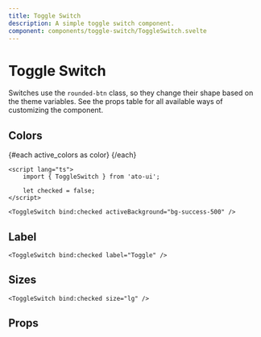 ```yaml
---
title: Toggle Switch
description: A simple toggle switch component.
component: components/toggle-switch/ToggleSwitch.svelte
---
```


<script>
    import PropsTable from './PropsTable.svelte';
    import docs from '$lib/components/toggle-switch/ToggleSwitch.svelte?raw&sveld';
    import ToggleSwitch from '$lib/components/toggle-switch/ToggleSwitch.svelte';

    const active_colors = ['bg-primary-500', 'bg-secondary-500', 'bg-tertiary-500', 'bg-success-500', 'bg-warning-500', 'bg-error-500'];
</script>

# Toggle Switch

Switches use the `rounded-btn` class, so they change their shape based on the theme variables. See the props table for all available ways of customizing the component.

## Colors

<Usage padding="py-12">
    {#each active_colors as color}
        <ToggleSwitch checked={true} activeBackground={color} label={color} />
    {/each}
</Usage>

```svelte
<script lang="ts">
    import { ToggleSwitch } from 'ato-ui';

    let checked = false;
</script>

<ToggleSwitch bind:checked activeBackground="bg-success-500" />
```

## Label

<Usage padding="py-12">
    <ToggleSwitch checked={true} label="On / Off" />
    <ToggleSwitch checked={true} label="Light / Dark" />
</Usage>

```svelte
<ToggleSwitch bind:checked label="Toggle" />
```

## Sizes

<Usage padding="py-12">
        <ToggleSwitch checked={true} size="sm" label="sm" />
        <ToggleSwitch checked={true} lable="md" label="md" />
        <ToggleSwitch checked={true} size="lg" label="lg" />
</Usage>

```svelte
<ToggleSwitch bind:checked size="lg" />
```

## Props

<PropsTable props={docs.props} />